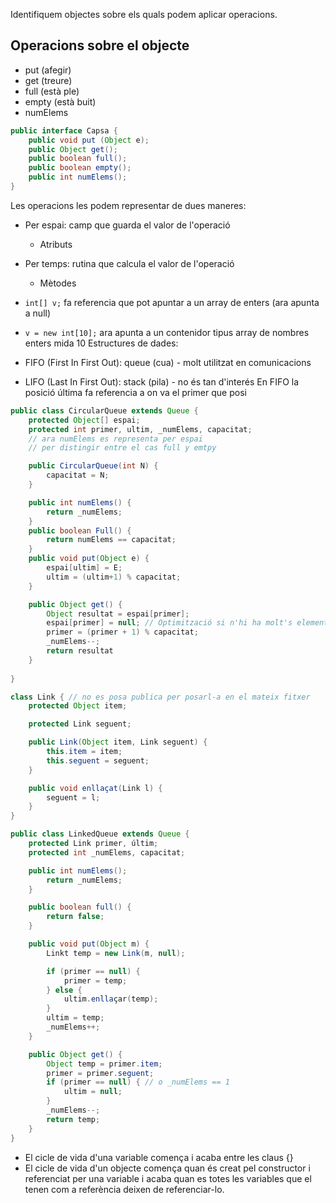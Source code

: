 Identifiquem objectes sobre els quals podem aplicar operacions.

## Operacions sobre el objecte
- put (afegir)
- get (treure)
- full (està ple)
- empty (està buit)
- numElems

```java
public interface Capsa {
	public void put (Object e);
	public Object get();
	public boolean full();
	public boolean empty();
	public int numElems();
}
```

Les operacions les podem representar de dues maneres:
- Per espai: camp que guarda el valor de l'operació
	- Atributs
- Per temps: rutina que calcula el valor de l'operació
	- Mètodes

- `int[] v;` fa referencia que pot apuntar a un array de enters (ara apunta a null)
- `v = new int[10];` ara apunta a un contenidor tipus array de nombres enters mida 10
Estructures de dades:
- FIFO (First In First Out): queue (cua) - molt utilitzat en comunicacions
- LIFO (Last In First Out): stack (pila) - no és tan d'interés
En FIFO la posició última fa referencia a on va el primer que posi
```java
public class CircularQueue extends Queue {
	protected Object[] espai;
	protected int primer, ultim, _numElems, capacitat; 
	// ara numElems es representa per espai
	// per distingir entre el cas full y emtpy

	public CircularQueue(int N) {
		capacitat = N;
	}

	public int numElems() {
		return _numElems;
	}
	public boolean Full() {
		return numElems == capacitat;
	}
	public void put(Object e) {
		espai[ultim] = E;
		ultim = (ultim+1) % capacitat;
	}

	public Object get() {
		Object resultat = espai[primer];
		espai[primer] = null; // Optimització si n'hi ha molt's elements
		primer = (primer + 1) % capacitat;
		_numElems--;
		return resultat
	}
	
}
```

```java
class Link { // no es posa publica per posarl-a en el mateix fitxer
	protected Object item;

	protected Link seguent;

	public Link(Object item, Link seguent) {
		this.item = item;
		this.seguent = seguent;
	}

	public void enllaçat(Link l) {
		seguent = l;
	}
}

public class LinkedQueue extends Queue {
	protected Link primer, últim;
	protected int _numElems, capacitat;

	public int numElems();
		return _numElems;
	}

	public boolean full() {
		return false;
	}

	public void put(Object m) {
		Linkt temp = new Link(m, null);

		if (primer == null) {
			primer = temp;
		} else {
			ultim.enllaçar(temp);
		}
		ultim = temp;
		_numElems++;
	}

	public Object get() {
		Object temp = primer.item;
		primer = primer.seguent;
		if (primer == null) { // o _numElems == 1
			ultim = null;
		}
		_numElems--;
		return temp;
	}
}
```

- El cicle de vida d'una variable comença i acaba entre les claus {}
- El cicle de vida d'un objecte comença quan és creat pel constructor i referenciat per una variable i acaba quan es totes les variables que el tenen com a referència deixen de referenciar-lo.


